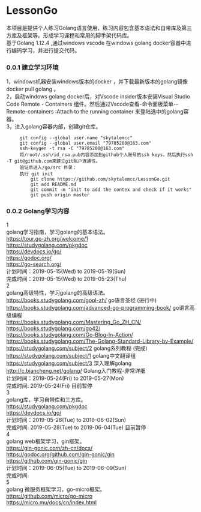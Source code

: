 # LessonGo
本项目是提供个人练习Golang语言使用，练习内容包含基本语法和自带库及第三方库及框架等。形成学习课程和常用的脚手架代码库。  
基于Golang 1.12.4 ,通过windows vscode 在windows golang docker容器中进行编码学习，并进行提交代码。  
### 0.0.1 建立学习环境
1，windows机器安装windows版本的docker ，并下载最新版本的golang镜像 docker pull golang 。  
2，启动windows golang docker后，对Vscode insider版本安装Visual Studio Code Remote - Containers 组件。然后通过Vscode查看-命令面板菜单--Remote-containers :Attach to the running container 来登陆选中的golang容器。  
3，进入golang容器内部，创建git仓库。  
   ```  
        git config --global user.name "skytalemcc"  
        git config --global user.email "79785200@163.com"  
        ssh-keygen -t rsa -C "79785200@163.com"  
        将/root/.ssh/id_rsa.pub内容添加到github个人账号的ssh keys，然后执行ssh  -T git@github.com来建立git账户连通性。  
        验证后进入/go/src 目录：  
        执行 git init  
            git clone https://github.com/skytalemcc/LessonGo.git  
            git add README.md  
            git commit -m "init to add the contex and check if it works"  
            git push origin master  
   ```  
### 0.0.2 Golang学习内容
1  
golang学习指南，学习golang的基本语法。   
https://tour.go-zh.org/welcome/1  
https://studygolang.com/pkgdoc  
https://devdocs.io/go/  
https://godoc.org/  
https://go-search.org/  
计划时间：2019-05-15(Wed) to 2019-05-19(Sun)  
完成时间：2019-05-15(Wed) to 2019-05-23(Thu)  
2  
golang高级特性，学习golang的高级语法。    
https://books.studygolang.com/gopl-zh/ go语言圣经  (进行中)  
https://books.studygolang.com/advanced-go-programming-book/ go语言高级编程  
https://books.studygolang.com/Mastering_Go_ZH_CN/  
https://books.studygolang.com/go42/  
https://books.studygolang.com/Go-Blog-In-Action/  
https://books.studygolang.com/The-Golang-Standard-Library-by-Example/  
https://studygolang.com/subject/2  golang系列教程  (完成)  
https://studygolang.com/subject/1  golang中文翻译组  
https://studygolang.com/subject/3  深入理解golang  
http://c.biancheng.net/golang/  Golang入门教程-非常详细  
计划时间：2019-05-24(Fri) to 2019-05-27(Mon)  
完成时间: 2019-05-24(Fri) 目前暂停  
3  
golang库，学习自带库和三方库。  
https://studygolang.com/pkgdoc  
https://devdocs.io/go/  
计划时间：2019-05-28(Tue) to 2019-06-02(Sun)  
完成时间: 2019-05-28(Tue) to 2019-06-04(Tue) 目前暂停   
4  
golang web框架学习，gin框架。  
https://gin-gonic.com/zh-cn/docs/  
https://godoc.org/github.com/gin-gonic/gin  
https://github.com/gin-gonic/gin  
计划时间：2019-06-05(Tue) to 2019-06-09(Sun)  
完成时间:  
5  
golang 微服务框架学习，go-micro框架。  
https://github.com/micro/go-micro  
https://micro.mu/docs/cn/index.html  




